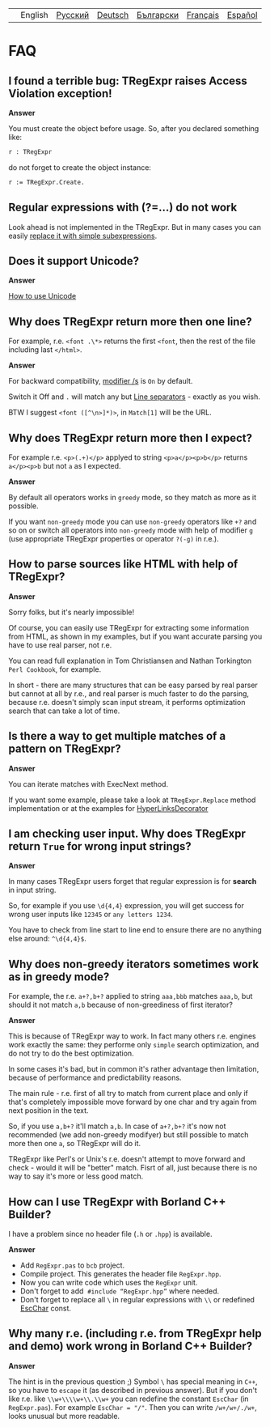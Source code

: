 |     |         |                                                              |                                                              |                                                                |                                                               |                                                              |
|-----|---------|--------------------------------------------------------------|--------------------------------------------------------------|----------------------------------------------------------------|---------------------------------------------------------------|--------------------------------------------------------------|
|     | English | [Русский](https://regex.sorokin.engineer/ru/faq/) | [Deutsch](https://regex.sorokin.engineer/de/faq/) | [Български](https://regex.sorokin.engineer/bg/faq/) | [Français](https://regex.sorokin.engineer/fr/faq/) | [Español](https://regex.sorokin.engineer/es/faq/) |

# FAQ

## I found a terrible bug: TRegExpr raises Access Violation exception!

**Answer**

You must create the object before usage. So, after you declared
something like:

``` pascal
r : TRegExpr
```

do not forget to create the object instance:

``` pascal
r := TRegExpr.Create. 
```

## Regular expressions with (?=...) do not work

Look ahead is not implemented in the TRegExpr. But in many cases you can
easily [replace it with simple
subexpressions](../regular_expressions/#lookahead).

## Does it support Unicode?

**Answer**

[How to use Unicode](../tregexpr/#unicode)

## Why does TRegExpr return more then one line?

For example, r.e. `<font .\*>` returns the first `<font`, then the rest
of the file including last `</html>`.

**Answer**

For backward compatibility, [modifier
/s](../regular_expressions/#modifier_s) is `On` by default.

Switch it Off and `.` will match any but [Line
separators](../regular_expressions/#syntax_line_separators) - exactly
as you wish.

BTW I suggest `<font ([^\n>]*)>`, in `Match[1]` will be the URL.

## Why does TRegExpr return more then I expect?

For example r.e. `<p>(.+)</p>` applyed to string `<p>a</p><p>b</p>`
returns `a</p><p>b` but not `a` as I expected.

**Answer**

By default all operators works in `greedy` mode, so they match as more
as it possible.

If you want `non-greedy` mode you can use `non-greedy` operators like
`+?` and so on or switch all operators into `non-greedy` mode with help
of modifier `g` (use appropriate TRegExpr properties or operator `?(-g)`
in r.e.).

## How to parse sources like HTML with help of TRegExpr?

**Answer**

Sorry folks, but it's nearly impossible!

Of course, you can easily use TRegExpr for extracting some information
from HTML, as shown in my examples, but if you want accurate parsing you
have to use real parser, not r.e.

You can read full explanation in Tom Christiansen and Nathan Torkington
`Perl Cookbook`, for example.

In short - there are many structures that can be easy parsed by real
parser but cannot at all by r.e., and real parser is much faster to do
the parsing, because r.e. doesn't simply scan input stream, it performs
optimization search that can take a lot of time.

## Is there a way to get multiple matches of a pattern on TRegExpr?

**Answer**

You can iterate matches with ExecNext method.

If you want some example, please take a look at `TRegExpr.Replace`
method implementation or at the examples for
[HyperLinksDecorator](../demos/)

## I am checking user input. Why does TRegExpr return `True` for wrong input strings?

**Answer**

In many cases TRegExpr users forget that regular expression is for
**search** in input string.

So, for example if you use `\d{4,4}` expression, you will get success
for wrong user inputs like `12345` or `any letters 1234`.

You have to check from line start to line end to ensure there are no
anything else around: `^\d{4,4}$`.

<a name="nongreedyoptimization"></a>

## Why does non-greedy iterators sometimes work as in greedy mode?

For example, the r.e. `a+?,b+?` applied to string `aaa,bbb` matches
`aaa,b`, but should it not match `a,b` because of non-greediness of
first iterator?

**Answer**

This is because of TRegExpr way to work. In fact many others r.e.
engines work exactly the same: they performe only `simple` search
optimization, and do not try to do the best optimization.

In some cases it's bad, but in common it's rather advantage then
limitation, because of performance and predictability reasons.

The main rule - r.e. first of all try to match from current place and
only if that's completely impossible move forward by one char and try
again from next position in the text.

So, if you use `a,b+?` it'll match `a,b`. In case of `a+?,b+?` it's now
not recommended (we add non-greedy modifyer) but still possible to match
more then one `a`, so TRegExpr will do it.

TRegExpr like Perl's or Unix's r.e. doesn't attempt to move forward and
check - would it will be "better" match. Fisrt of all, just because
there is no way to say it's more or less good match.

## How can I use TRegExpr with Borland C++ Builder?

I have a problem since no header file (`.h` or `.hpp`) is available.

**Answer**

- Add `RegExpr.pas` to `bcb` project.
- Compile project. This generates the header file `RegExpr.hpp`.
- Now you can write code which uses the `RegExpr` unit.
- Don't forget to add  `#include “RegExpr.hpp”` where needed.
- Don't forget to replace all `\` in regular expressions with `\\` or
  redefined [EscChar](../tregexpr/#escchar) const.

## Why many r.e. (including r.e. from TRegExpr help and demo) work wrong in Borland C++ Builder?

**Answer**

The hint is in the previous question ;) Symbol `\` has special meaning
in `C++`, so you have to `escape` it (as described in previous answer).
But if you don't like r.e. like `\\w+\\\\w+\\.\\w+` you can redefine the
constant `EscChar` (in `RegExpr.pas`). For example `EscChar = "/"`. Then
you can write `/w+/w+/./w+`, looks unusual but more readable.
